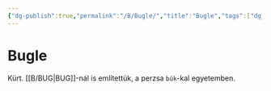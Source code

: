 ```yaml
---
{"dg-publish":true,"permalink":"/B/Bugle/","title":"Bugle","tags":["dg_uploaded"],"created":"2023-11-22T01:03","updated":"2023-11-22T01:03"}
---
```



# Bugle

Kürt. [[B/BUG\|BUG]]-nál is említettük, a perzsa `búk`-kal egyetemben.  